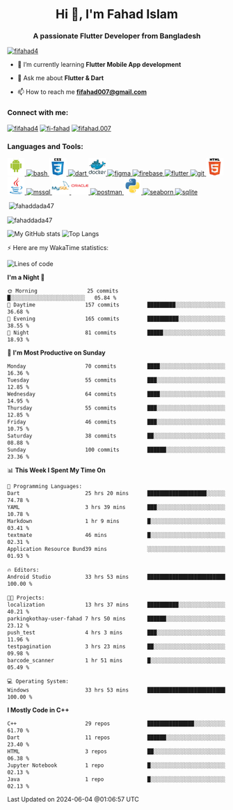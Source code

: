 <h1 align="center">Hi 👋, I'm Fahad Islam</h1>
<h3 align="center">A passionate Flutter Developer from Bangladesh</h3>

<p align="left"> <a href="https://twitter.com/fifahad4" target="blank"><img src="https://img.shields.io/twitter/follow/fifahad4?logo=twitter&style=for-the-badge" alt="fifahad4" /></a> </p>

- 🌱 I’m currently learning **Flutter Mobile App development**

- 💬 Ask me about **Flutter & Dart**

- 📫 How to reach me **fifahad007@gmail.com**

<h3 align="left">Connect with me:</h3>
<p align="left">
<a href="https://twitter.com/fifahad4" target="blank"><img align="center" src="https://raw.githubusercontent.com/rahuldkjain/github-profile-readme-generator/master/src/images/icons/Social/twitter.svg" alt="fifahad4" height="30" width="40" /></a>
<a href="https://linkedin.com/in/fi-fahad" target="blank"><img align="center" src="https://raw.githubusercontent.com/rahuldkjain/github-profile-readme-generator/master/src/images/icons/Social/linked-in-alt.svg" alt="fi-fahad" height="30" width="40" /></a>
<a href="https://fb.com/fifahad.007" target="blank"><img align="center" src="https://raw.githubusercontent.com/rahuldkjain/github-profile-readme-generator/master/src/images/icons/Social/facebook.svg" alt="fifahad.007" height="30" width="40" /></a>
</p>

<h3 align="left">Languages and Tools:</h3>
<p align="left"> <a href="https://developer.android.com" target="_blank" rel="noreferrer"> <img src="https://raw.githubusercontent.com/devicons/devicon/master/icons/android/android-original-wordmark.svg" alt="android" width="40" height="40"/> </a> <a href="https://www.gnu.org/software/bash/" target="_blank" rel="noreferrer"> <img src="https://www.vectorlogo.zone/logos/gnu_bash/gnu_bash-icon.svg" alt="bash" width="40" height="40"/> </a> <a href="https://www.w3schools.com/css/" target="_blank" rel="noreferrer"> <img src="https://raw.githubusercontent.com/devicons/devicon/master/icons/css3/css3-original-wordmark.svg" alt="css3" width="40" height="40"/> </a> <a href="https://dart.dev" target="_blank" rel="noreferrer"> <img src="https://www.vectorlogo.zone/logos/dartlang/dartlang-icon.svg" alt="dart" width="40" height="40"/> </a> <a href="https://www.docker.com/" target="_blank" rel="noreferrer"> <img src="https://raw.githubusercontent.com/devicons/devicon/master/icons/docker/docker-original-wordmark.svg" alt="docker" width="40" height="40"/> </a> <a href="https://www.figma.com/" target="_blank" rel="noreferrer"> <img src="https://www.vectorlogo.zone/logos/figma/figma-icon.svg" alt="figma" width="40" height="40"/> </a> <a href="https://firebase.google.com/" target="_blank" rel="noreferrer"> <img src="https://www.vectorlogo.zone/logos/firebase/firebase-icon.svg" alt="firebase" width="40" height="40"/> </a> <a href="https://flutter.dev" target="_blank" rel="noreferrer"> <img src="https://www.vectorlogo.zone/logos/flutterio/flutterio-icon.svg" alt="flutter" width="40" height="40"/> </a> <a href="https://git-scm.com/" target="_blank" rel="noreferrer"> <img src="https://www.vectorlogo.zone/logos/git-scm/git-scm-icon.svg" alt="git" width="40" height="40"/> </a> <a href="https://www.w3.org/html/" target="_blank" rel="noreferrer"> <img src="https://raw.githubusercontent.com/devicons/devicon/master/icons/html5/html5-original-wordmark.svg" alt="html5" width="40" height="40"/> </a> <a href="https://www.java.com" target="_blank" rel="noreferrer"> <img src="https://raw.githubusercontent.com/devicons/devicon/master/icons/java/java-original.svg" alt="java" width="40" height="40"/> </a> <a href="https://www.microsoft.com/en-us/sql-server" target="_blank" rel="noreferrer"> <img src="https://www.svgrepo.com/show/303229/microsoft-sql-server-logo.svg" alt="mssql" width="40" height="40"/> </a> <a href="https://www.mysql.com/" target="_blank" rel="noreferrer"> <img src="https://raw.githubusercontent.com/devicons/devicon/master/icons/mysql/mysql-original-wordmark.svg" alt="mysql" width="40" height="40"/> </a> <a href="https://www.oracle.com/" target="_blank" rel="noreferrer"> <img src="https://raw.githubusercontent.com/devicons/devicon/master/icons/oracle/oracle-original.svg" alt="oracle" width="40" height="40"/> </a> <a href="https://postman.com" target="_blank" rel="noreferrer"> <img src="https://www.vectorlogo.zone/logos/getpostman/getpostman-icon.svg" alt="postman" width="40" height="40"/> </a> <a href="https://www.python.org" target="_blank" rel="noreferrer"> <img src="https://raw.githubusercontent.com/devicons/devicon/master/icons/python/python-original.svg" alt="python" width="40" height="40"/> </a> <a href="https://seaborn.pydata.org/" target="_blank" rel="noreferrer"> <img src="https://seaborn.pydata.org/_images/logo-mark-lightbg.svg" alt="seaborn" width="40" height="40"/> </a> <a href="https://www.sqlite.org/" target="_blank" rel="noreferrer"> <img src="https://www.vectorlogo.zone/logos/sqlite/sqlite-icon.svg" alt="sqlite" width="40" height="40"/> </a> </p>

<p>&nbsp;<img align="center" src="https://github-readme-stats.vercel.app/api?username=fahaddada47&show_icons=true&locale=en" alt="fahaddada47" /></p>

<p><img align="center" src="https://github-readme-streak-stats.herokuapp.com/?user=fahaddada47&theme=dark" alt="fahaddada47" /></p>


![My GitHub stats](https://github-readme-stats.vercel.app/api?username=Fahaddada47&show_icons=true&theme=radical)
![Top Langs](https://github-readme-stats.vercel.app/api/top-langs/?username=Fahaddada47&layout=donut)


⚡ Here are my WakaTime statistics:

<!--START_SECTION:waka-->
![Lines of code](https://img.shields.io/badge/From%20Hello%20World%20I%27ve%20Written-751.1%20thousand%20lines%20of%20code-blue)

**I'm a Night 🦉** 

```text
🌞 Morning                25 commits          █░░░░░░░░░░░░░░░░░░░░░░░░   05.84 % 
🌆 Daytime                157 commits         █████████░░░░░░░░░░░░░░░░   36.68 % 
🌃 Evening                165 commits         ██████████░░░░░░░░░░░░░░░   38.55 % 
🌙 Night                  81 commits          █████░░░░░░░░░░░░░░░░░░░░   18.93 % 
```
📅 **I'm Most Productive on Sunday** 

```text
Monday                   70 commits          ████░░░░░░░░░░░░░░░░░░░░░   16.36 % 
Tuesday                  55 commits          ███░░░░░░░░░░░░░░░░░░░░░░   12.85 % 
Wednesday                64 commits          ████░░░░░░░░░░░░░░░░░░░░░   14.95 % 
Thursday                 55 commits          ███░░░░░░░░░░░░░░░░░░░░░░   12.85 % 
Friday                   46 commits          ███░░░░░░░░░░░░░░░░░░░░░░   10.75 % 
Saturday                 38 commits          ██░░░░░░░░░░░░░░░░░░░░░░░   08.88 % 
Sunday                   100 commits         ██████░░░░░░░░░░░░░░░░░░░   23.36 % 
```


📊 **This Week I Spent My Time On** 

```text
💬 Programming Languages: 
Dart                     25 hrs 20 mins      ███████████████████░░░░░░   74.78 % 
YAML                     3 hrs 39 mins       ███░░░░░░░░░░░░░░░░░░░░░░   10.78 % 
Markdown                 1 hr 9 mins         █░░░░░░░░░░░░░░░░░░░░░░░░   03.41 % 
textmate                 46 mins             █░░░░░░░░░░░░░░░░░░░░░░░░   02.31 % 
Application Resource Bund39 mins             ░░░░░░░░░░░░░░░░░░░░░░░░░   01.93 % 

🔥 Editors: 
Android Studio           33 hrs 53 mins      █████████████████████████   100.00 % 

🐱‍💻 Projects: 
localization             13 hrs 37 mins      ██████████░░░░░░░░░░░░░░░   40.21 % 
parkingkothay-user-fahad 7 hrs 50 mins       ██████░░░░░░░░░░░░░░░░░░░   23.12 % 
push_test                4 hrs 3 mins        ███░░░░░░░░░░░░░░░░░░░░░░   11.96 % 
testpagination           3 hrs 23 mins       ██░░░░░░░░░░░░░░░░░░░░░░░   09.98 % 
barcode_scanner          1 hr 51 mins        █░░░░░░░░░░░░░░░░░░░░░░░░   05.49 % 

💻 Operating System: 
Windows                  33 hrs 53 mins      █████████████████████████   100.00 % 
```

**I Mostly Code in C++** 

```text
C++                      29 repos            ███████████████░░░░░░░░░░   61.70 % 
Dart                     11 repos            ██████░░░░░░░░░░░░░░░░░░░   23.40 % 
HTML                     3 repos             ██░░░░░░░░░░░░░░░░░░░░░░░   06.38 % 
Jupyter Notebook         1 repo              █░░░░░░░░░░░░░░░░░░░░░░░░   02.13 % 
Java                     1 repo              █░░░░░░░░░░░░░░░░░░░░░░░░   02.13 % 
```




 Last Updated on 2024-06-04 @01:06:57 UTC
<!--END_SECTION:waka-->
